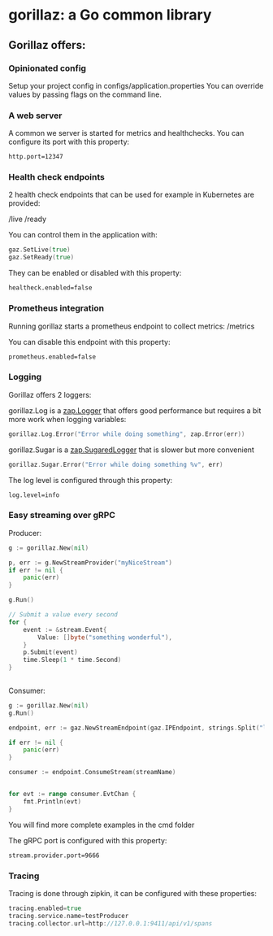 # gorillaz: a Go common library

## Gorillaz offers:

### Opinionated config

Setup your project config in configs/application.properties
You can override values by passing flags on the command line.

### A web server
A common we server is started for metrics and healthchecks.
You can configure its port with this property:
```
http.port=12347
```

### Health check endpoints

2 health check endpoints that can be used for example in Kubernetes are provided:

/live
/ready

You can control them in the application with:
```go
gaz.SetLive(true)
gaz.SetReady(true)
```

They can be enabled or disabled with this property:
```
healtheck.enabled=false
```

### Prometheus integration

Running gorillaz starts a prometheus endpoint to collect metrics:
/metrics

You can disable this endpoint with this property:
```
prometheus.enabled=false
```

### Logging

Gorillaz offers 2 loggers:

gorillaz.Log is a [zap.Logger](https://github.com/uber-go/zap)  that offers good performance but requires a bit more work when logging variables:

```go
gorillaz.Log.Error("Error while doing something", zap.Error(err))
```


gorillaz.Sugar is a [zap.SugaredLogger](https://github.com/uber-go/zap) that is slower but more convenient

```go
gorillaz.Sugar.Error("Error while doing something %v", err)
```

The log level is configured through this property:
```
log.level=info
```



### Easy streaming over gRPC

Producer: 
```go
g := gorillaz.New(nil)

p, err := g.NewStreamProvider("myNiceStream")
if err != nil {
    panic(err)
}

g.Run()

// Submit a value every second
for {
    event := &stream.Event{
        Value: []byte("something wonderful"),
    }
    p.Submit(event)
    time.Sleep(1 * time.Second)
}
    
```

Consumer:
```go
g := gorillaz.New(nil)
g.Run()

endpoint, err := gaz.NewStreamEndpoint(gaz.IPEndpoint, strings.Split("localhost:8080", ","))

if err != nil {
    panic(err)
}

consumer := endpoint.ConsumeStream(streamName)


for evt := range consumer.EvtChan {
    fmt.Println(evt)
}
```


You will find more complete examples in the cmd folder

The gRPC port is configured with this property:
```
stream.provider.port=9666
```


### Tracing

Tracing is done through zipkin, it can be configured with these properties:
```go
tracing.enabled=true
tracing.service.name=testProducer
tracing.collector.url=http://127.0.0.1:9411/api/v1/spans
```

